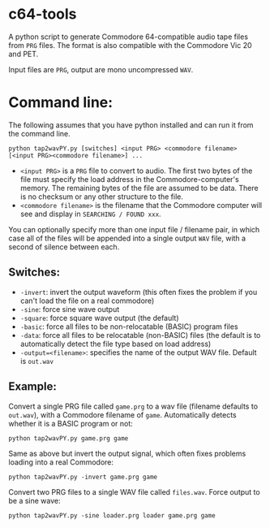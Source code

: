 # c64-tools
A python script to generate Commodore 64-compatible audio tape files from `PRG` files. The format is also compatible with the Commodore Vic 20 and PET.

Input files are `PRG`, output are mono uncompressed `WAV`.

# Command line:
The following assumes that you have python installed and can run it from the command line.

`python tap2wavPY.py [switches] <input PRG> <commodore filename> [<input PRG><commodore filename>] ...`

* `<input PRG>` is a `PRG` file to convert to audio. The first two bytes of the file must specify the load address in the
Commodore-computer's memory. The remaining bytes of the file are assumed to be data. There is no checksum or any other structure to the file.
* `<commodore filename>` is the filename that the Commodore computer will see and display in `SEARCHING / FOUND xxx`.

You can optionally specify more than one input file / filename pair, in which case all of the files will be appended into a single output
`WAV` file, with a second of silence between each.

## Switches:
* `-invert`: invert the output waveform (this often fixes the problem if you can't load the file on a real commodore)
* `-sine`: force sine wave output
* `-square`: force square wave output (the default)
* `-basic`: force all files to be non-relocatable (BASIC) program files
* `-data`: force all files to be relocatable (non-BASIC) files (the default is to automatically detect the file type based on load address) 
* `-output=<filename>`: specifies the name of the output WAV file. Default is `out.wav`

## Example:
Convert a single PRG file called `game.prg` to a wav file (filename defaults to `out.wav`), with a Commodore filename of `game`. Automatically detects whether it is a BASIC program or not:

`python tap2wavPY.py game.prg game`

Same as above but invert the output signal, which often fixes problems loading into a real Commodore:

`python tap2wavPY.py -invert game.prg game`

Convert two PRG files to a single WAV file called `files.wav`. Force output to be a sine wave:

`python tap2wavPY.py -sine loader.prg loader game.prg game`

